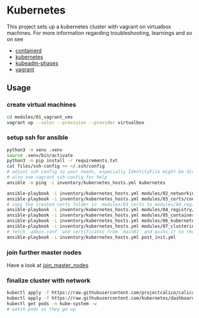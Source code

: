 # Kubernetes

This project sets up a kubernetes cluster with vagrant on virtualbox machines.
For more information regarding troubleshooting, learnings and so on see

* [containerd](docs/containerd.md)
* [kubernetes](docs/kubernetes.md)
* [kubeadm-phases](docs/kubeadm_phases.md)
* [vagrant](docs/vagrant.md)

## Usage

### create virtual machines

```bash
cd modules/01_vagrant_vms
vagrant up --color --provision --provider virtualbox
```

### setup ssh for ansible

```bash
python3 -m venv .venv
source .venv/bin/activate
python3 -m pip install -r requirements.txt
cat files/ssh-config >> ~/.ssh/config
# adjust ssh config to your needs, especially IdentityFile might be diverging
# also see vagrant ssh-config for help
ansible -m ping -i inventory/kubernetes_hosts.yml kubernetes
```

```bash
ansible-playbook -i inventory/kubernetes_hosts.yml modules/02_networking/converge.yml
ansible-playbook -i inventory/kubernetes_hosts.yml modules/03_certs/converge.yml
# copy the created certs folder in  modules/03_certs to modules/04_registry, modules/05_containerd and modules/06_kubernetes
ansible-playbook -i inventory/kubernetes_hosts.yml modules/04_registry/converge.yml
ansible-playbook -i inventory/kubernetes_hosts.yml modules/05_containerd/converge.yml
ansible-playbook -i inventory/kubernetes_hosts.yml modules/06_kubernetes/converge.yml
ansible-playbook -i inventory/kubernetes_hosts.yml modules/07_clusterinit/converge.yml
# fetch `admin.conf` and certificates from `main01` and pushs it to the `adminclient`.
ansible-playbook -i inventory/kubernetes_hosts.yml post_init.yml
```

### join further master nodes

Have a look at [join_master_nodes](docs/join_master_nodes.md)

### finalize cluster with network

```bash
kubectl apply -f https://raw.githubusercontent.com/projectcalico/calico/v3.24.5/manifests/canal.yaml
kubectl apply -f https://raw.githubusercontent.com/kubernetes/dashboard/v2.6.1/aio/deploy/recommended.yaml
kubectl get pods -n kube-system -w
# watch pods as they go up
```
